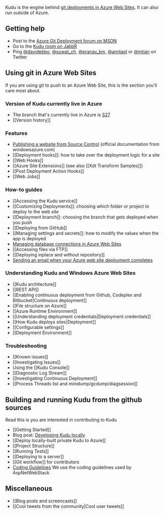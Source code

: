 Kudu is the engine behind [git deployments in Azure Web Sites](https://www.windowsazure.com/en-us/develop/nodejs/common-tasks/publishing-with-git/). It can also run outside of Azure.

## Getting help

* Post to the [Azure Git Deployment forum on MSDN](http://social.msdn.microsoft.com/Forums/en-US/azuregit)
* Go to the [Kudu room on JabbR](http://jabbr.net/#/rooms/kudu)
* Ping [@davidebbo](https://twitter.com/davidebbo), [@suwat_ch](https://twitter.com/suwat_ch), [@pranav_km](https://twitter.com/pranav_km), [@amitapl](https://twitter.com/amitapl) or [@mtian](https://twitter.com/mwtian) on Twitter


## Using git in Azure Web Sites

If you are using git to push to an Azure Web Site, this is the section you'll care most about.

### Version of Kudu currently live in Azure

* The branch that's currently live in Azure is [S27](https://github.com/projectkudu/kudu/releases/tag/S27)
* [[Version history]]

### Features
* [Publishing a website from Source Control](https://www.windowsazure.com/en-us/documentation/articles/web-sites-publish-source-control/) (official documentation from windowsazure.com)
* [[Deployment hooks]]: how to take over the deployment logic for a site
* [[Web Hooks]]
* [[Azure Site Extensions]] (see also [[Xdt Transform Samples]])
* [[Post Deployment Action Hooks]]
* [[Web Jobs]]

### How-to guides

* [[Accessing the Kudu service]]
* [[Customizing Deployments]]: choosing which folder or project to deploy to the web site
* [[Deployment branch]]: choosing the branch that gets deployed when you push
* [[Deploying from GitHub]]
* [[Managing settings and secrets]]: how to modify the values when the app is deployed
* [Managing database connections in Azure Web Sites](http://blog.davidebbo.com/2012/09/managing-database-connections-in-azure.html)
* [[Accessing files via FTP]]
* [[Deploying inplace and without repository]]
* [Sending an email when your Azure web site deployment completes](http://blog.amitapple.com/post/56390805814/deployment-email)

### Understanding Kudu and Windows Azure Web Sites

* [[Kudu architecture]]
* [[REST API]]
* [[Enabling continuous deployment from Github, Codeplex and Bitbucket|Continuous deployment]]
* [[File structure on Azure]]
* [[Azure Runtime Environment]]
* [[Understanding deployment credentials|Deployment credentials]]
* [[How Kudu deploys sites|Deployment]]
* [[Configurable settings]]
* [[Deployment Environment]]

### Troubleshooting

* [[Known issues]]
* [[Investigating Issues]]
* Using the [[Kudu Console]]
* [[Diagnostic Log Stream]]
* [[Investigating Continuous Deployment]]
* [[Process Threads list and minidump/gcdump/diagsession]]

## Building and running Kudu from the github sources

Read this is you are interested in contributing to Kudu

* [[Getting Started]]
* Blog post: [Developing Kudu locally](http://blog.davidebbo.com/2012/06/developing-kudu-locally-and-on-azure.html)
* [[Deploy locally-built private Kudu to Azure]]
* [[Project Structure]]
* [[Running Tests]]
* [[Deploying to a server]]
* [[Git workflow]] for contributors
* [Coding Guidelines](http://aspnetwebstack.codeplex.com/wikipage?title=CodingConventions) We use the coding guidelines used by AspNetWebStack

## Miscellaneous

* [[Blog posts and screencasts]]
* [[Cool tweets from the community|Cool user tweets]]